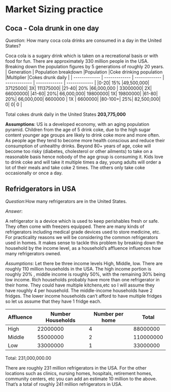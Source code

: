 # Market Sizing practice

## Coca - Cola drunk in one day

*Question*: How many coca cola drinks are consumed in a day in the United States?

Coca cola is a sugary drink which is taken on a recreational basis or with food for fun. There are approximately 330 million people in the USA.  Breaking down the population figures by 5 generations of roughly 20 years.
| Generation | Population breakdown	|Population	|Coke drinking population	|Multiplier	|Cokes drunk daily |
| ------------- | ------------- | ------------- | ------------- | ------------- | ------------- | 
|0-20|	15%	|49,500,000|	37125000|	3X|	111375000|
|21-40|	20%	|66,000,000 |	33000000|	2X|	66000000|
|41-60|	20%|	66,000,000|	19800000|	1X|	19800000|
|61-80|	20%|	66,000,000| 	6600000 |	1X |	6600000|
|80-100+|	25%|	82,500,000|	0| 0|	0 |

Total cokes drunk daily in the United States **203,775,000**

**Assumptions**:
US is a developed economy, with an aging population pyramid.
Children from the age of 5 drink coke, due to the high sugar content younger age groups are likely to drink coke more and more often. As people age they tend to become more health conscious and reduce their consumption of unhealthy drinks. Beyond 80+ years of age, coke will become too risky (diabetes, cholesterol or other ailments) to take on a reasonable basis hence nobody of the age group is consuming it.
Kids love to drink coke and will take it multiple times a day, young adults will order a lot of their meals and take coke 2 times. The others only take coke occasionally or once a day.

## Refridgerators in USA
*Question*:How many refrigerators are in the United States.

*Answer*:

A refrigerator is a device which is used to keep perishables fresh or safe. They often come with freezers equipped. There are many kinds of refrigerators including medical grade devices used to store medicine, etc. For practicality reasons we will be considering the common refrigerators used in homes. 
It makes sense to tackle this problem by breaking down the household by the income level, as a household’s affluence influences how many refrigerators owned.

*Assumptions*:
Let there be three income levels High, Middle, low. There are roughly 110 million households in the USA.
The high income portion is roughly 20% , middle income is roughly 50%, with the remaining 30% being low income.
Rich households probably have more than one refrigerator in their home. They could have multiple kitchens,etc so I will assume they have roughly 4 per household.
The middle-income households have 2 fridges. The lower income households can’t afford to have multiple fridges so let us assume that they have 1 fridge each.



| Affluence	| Number Households	| Number per home	| Total |
| ------------- | ------------- | ------------- | ------------- |
| High |	22000000| 4 |	88000000 |
| Middle | 55000000| 2 | 110000000|
| Low |	33000000 | 1 |	33000000 |
 Total: 231,000,000.00

There are roughly 231 million refrigerators in the USA.
For the other locations such as clinics, nursing homes, hospitals, retirement homes, community centers, etc you can add an estimate 10 million to the above.
That’s a total of roughly 241 million refrigerators in USA. 

